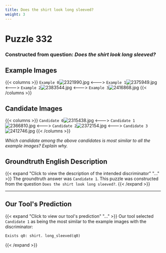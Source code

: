 ```yaml
---
title: Does the shirt look long sleeved?
weight: 3
---
```


# Puzzle 332
### Constructed from question: _Does the shirt look long sleeved?_


## Example Images
{{< columns >}}
`Example 0`![2321990.jpg](/gqa_images/2321990.jpg)
<--->
`Example 1`![2375949.jpg](/gqa_images/2375949.jpg)
<--->
`Example 2`![2383544.jpg](/gqa_images/2383544.jpg)
<--->
`Example 3`![2416868.jpg](/gqa_images/2416868.jpg)
{{< /columns >}}

## Candidate Images
{{< columns >}}
`Candidate 0`![2315438.jpg](/gqa_images/2315438.jpg)
<--->
`Candidate 1`![2366810.jpg](/gqa_images/2366810.jpg)
<--->
`Candidate 2`![2372154.jpg](/gqa_images/2372154.jpg)
<--->
`Candidate 3`![2412746.jpg](/gqa_images/2412746.jpg)
{{< /columns >}}

*Which candidate among the above candidates is most similar to all the example images? Explain why.*

## Groundtruth English Description

{{< expand "Click to view the description of the intended discriminator" "..." >}}
The groundtruth answer was `Candidate 1`. This puzzle was constructed from the question `Does the shirt look long sleeved?`.
{{< /expand >}}

---

## Our Tool's Prediction

{{< expand "Click to view our tool's prediction" "..." >}}
Our tool selected `Candidate 1` as being the most similar to the example images with the discriminator:
```plaintext
Exists q0: shirt. long_sleeved(q0)
```
{{< /expand >}}
